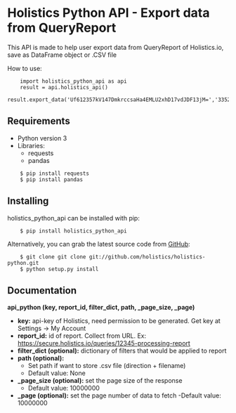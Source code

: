 Holistics Python API - Export data from QueryReport
=========================
This API is made to help user export data from QueryReport of Holistics.io, save as DataFrame object or .CSV file

How to use:
```
    import holistics_python_api as api
    result = api.holistics_api()
    result.export_data('Uf612357kV147DmkrccsaHa4EMLU2xhD17vdJDF13jM=','33523634')
```


Requirements
---------------
- Python version 3
- Libraries:
  - requests
  - pandas
```
    $ pip install requests
    $ pip install pandas
```


Installing
---------------
holistics_python_api can be installed with pip:
```
    $ pip install holistics_python_api
```
Alternatively, you can grab the latest source code from [GitHub](https://github.com/holistics/holistics-python):
```
    $ git clone git clone git://github.com/holistics/holistics-python.git
    $ python setup.py install
```

Documentation
---------------
**api_python (key, report_id, filter_dict, path, _page_size, _page)**

- **key:** api-key of Holistics, need permission to be generated. Get key at Settings -> My Account
- **report_id:** id of report. Collect from URL. 
    Ex: https://secure.holistics.io/queries/12345-processing-report
- **filter_dict (optional):** dictionary of filters that would be applied to report
- **path (optional):**
  - Set path if want to store .csv file (direction + filename)
  - Default value: None
- **_page_size (optional):** set the page size of the response
  - Default value: 10000000
- **_page (optional):** set the page number of data to fetch
   -Default value: 10000000

